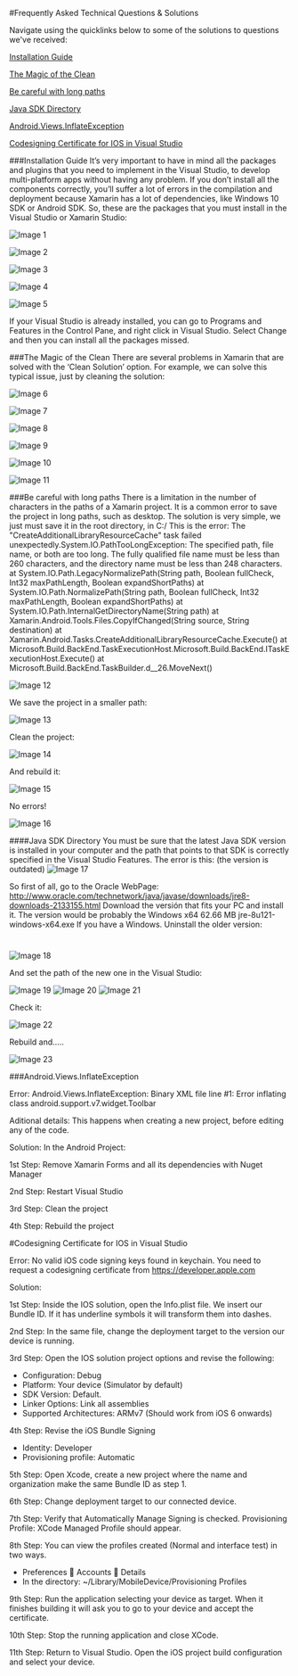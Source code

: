 #Frequently Asked Technical Questions & Solutions

Navigate using the quicklinks below to some of the solutions to questions we've received:

[Installation Guide](https://github.com/msdxbelux/XamarinAlliance/blob/master/FAQ.md#installation-guide)

[The Magic of the Clean](https://github.com/msdxbelux/XamarinAlliance/blob/master/FAQ.md#the-magic-of-the-clean)

[Be careful with long paths](https://github.com/msdxbelux/XamarinAlliance/blob/master/FAQ.md#be-careful-with-long-paths)

[Java SDK Directory](https://github.com/msdxbelux/XamarinAlliance/blob/master/FAQ.md#java-sdk-directory)

[Android.Views.InflateException](https://github.com/msdxbelux/XamarinAlliance/blob/master/FAQ.md#androidviewsinflateexception)

[Codesigning Certificate for IOS in Visual Studio](https://github.com/msdxbelux/XamarinAlliance/blob/master/FAQ.md#codesigning-certificate-for-ios-in-visual-studio)

###Installation Guide
It’s very important to have in mind all the packages and plugins that you need to implement in the Visual Studio, to develop multi-platform apps without having any problem. If you don’t install all the components correctly, you’ll suffer a lot of errors in the compilation and deployment because Xamarin has a lot of dependencies, like Windows 10 SDK or Android SDK. So, these are the packages that you must install in the Visual Studio or Xamarin Studio:

![Image 1](https://github.com/msdxbelux/XamarinAlliance/blob/master/Images/Image%201.png)


![Image 2](https://github.com/msdxbelux/XamarinAlliance/blob/master/Images/Image%202.png)

![Image 3](https://github.com/msdxbelux/XamarinAlliance/blob/master/Images/Image%203.png)

![Image 4](https://github.com/msdxbelux/XamarinAlliance/blob/master/Images/Image%204.png)

![Image 5](https://github.com/msdxbelux/XamarinAlliance/blob/master/Images/Image%205.png)

If your Visual Studio is already installed, you can go to Programs and Features in the Control Pane, and right click in Visual Studio. Select Change and then you can install all the packages missed.


###The Magic of the Clean
There are several problems in Xamarin that are solved with the ‘Clean Solution’ option. For example, we can solve this typical issue, just by cleaning the solution:

![Image 6](https://github.com/msdxbelux/XamarinAlliance/blob/master/Images/Image%206.png)

![Image 7](https://github.com/msdxbelux/XamarinAlliance/blob/master/Images/Image%207.png)

![Image 8](https://github.com/msdxbelux/XamarinAlliance/blob/master/Images/Image%208.png)

![Image 9](https://github.com/msdxbelux/XamarinAlliance/blob/master/Images/Image%209.png)

![Image 10](https://github.com/msdxbelux/XamarinAlliance/blob/master/Images/Image%2010.png)

![Image 11](https://github.com/msdxbelux/XamarinAlliance/blob/master/Images/Image%2011.png)

###Be careful with long paths
There is a limitation in the number of characters in the paths of a Xamarin project. It is a common error to save the project in long paths, such as desktop. The solution is very simple, we just must save it in the root directory, in C:/
This is the error:
The "CreateAdditionalLibraryResourceCache" task failed unexpectedly.System.IO.PathTooLongException: The specified path, file name, or both are too long. The fully qualified file name must be less than 260 characters, and the directory name must be less than 248 characters.   at System.IO.Path.LegacyNormalizePath(String path, Boolean fullCheck, Int32 maxPathLength, Boolean expandShortPaths)   at System.IO.Path.NormalizePath(String path, Boolean fullCheck, Int32 maxPathLength, Boolean expandShortPaths)   at System.IO.Path.InternalGetDirectoryName(String path)   at Xamarin.Android.Tools.Files.CopyIfChanged(String source, String destination)   at Xamarin.Android.Tasks.CreateAdditionalLibraryResourceCache.Execute()   at Microsoft.Build.BackEnd.TaskExecutionHost.Microsoft.Build.BackEnd.ITaskExecutionHost.Execute()   at Microsoft.Build.BackEnd.TaskBuilder.<ExecuteInstantiatedTask>d__26.MoveNext()

![Image 12](https://github.com/msdxbelux/XamarinAlliance/blob/master/Images/Image%2012.png)

We save the project in a smaller path:

![Image 13](https://github.com/msdxbelux/XamarinAlliance/blob/master/Images/Image%2013.png)

Clean the project:

![Image 14](https://github.com/msdxbelux/XamarinAlliance/blob/master/Images/Image%2014.png)

And rebuild it:

![Image 15](https://github.com/msdxbelux/XamarinAlliance/blob/master/Images/Image%2015.png)

No errors!

![Image 16](https://github.com/msdxbelux/XamarinAlliance/blob/master/Images/Image%2016.png)

####Java SDK Directory
You must be sure that the latest Java SDK version is installed in your computer and the path that points to that SDK is correctly specified in the Visual Studio Features. The error is this: (the version is outdated)
![Image 17](https://github.com/msdxbelux/XamarinAlliance/blob/master/Images/Image%2017.png)

So first of all, go to the Oracle WebPage: 
http://www.oracle.com/technetwork/java/javase/downloads/jre8-downloads-2133155.html
Download the versión that fits your PC and install it. The version would be probably the 
Windows x64	62.66 MB  	jre-8u121-windows-x64.exe 
If you have a Windows.
Uninstall the older version:
#
![Image 18](https://github.com/msdxbelux/XamarinAlliance/blob/master/Images/Image%2018.png)

And set the path of the new one in the Visual Studio:

![Image 19](https://github.com/msdxbelux/XamarinAlliance/blob/master/Images/Image%2019.png)
![Image 20](https://github.com/msdxbelux/XamarinAlliance/blob/master/Images/Image%2020.png)
![Image 21](https://github.com/msdxbelux/XamarinAlliance/blob/master/Images/Image%2021.png)

Check it:

![Image 22](https://github.com/msdxbelux/XamarinAlliance/blob/master/Images/Image%2022.png)

Rebuild and…..

![Image 23](https://github.com/msdxbelux/XamarinAlliance/blob/master/Images/Image%2023.png)


###Android.Views.InflateException

Error: Android.Views.InflateException: Binary XML file line #1: Error inflating class android.support.v7.widget.Toolbar

Aditional details: This happens when creating a new project, before editing any of the code. 

Solution: In the Android Project: 

1st Step: Remove Xamarin Forms and all its dependencies with Nuget Manager

2nd Step: Restart Visual Studio

3rd Step: Clean the project

4th Step: Rebuild the project

#Codesigning Certificate for IOS in Visual Studio

Error: No valid iOS code signing keys found in keychain. You need to request a codesigning certificate from https://developer.apple.com

Solution:

1st Step: Inside the IOS solution, open the Info.plist file. We insert our Bundle ID. If it has underline symbols it will transform them into dashes.

2nd Step: In the same file, change the deployment target to the version our device is running.

3rd Step: Open the IOS solution project options and revise the following:
-	Configuration: Debug
-	Platform: Your device (Simulator by default)
-	SDK Version: Default.
-	Linker Options: Link all assemblies 
-	Supported Architectures: ARMv7 (Should work from iOS 6 onwards)

4th Step: Revise the iOS Bundle Signing
-	Identity: Developer
-	Provisioning profile: Automatic

5th Step: Open Xcode, create a new project where the name and organization make the same Bundle ID as step 1.

6th Step: Change deployment target to our connected device.

7th Step: Verify that Automatically Manage Signing is checked. Provisioning Profile: XCode Managed Profile should appear.

8th Step: You can view the profiles created (Normal and interface test) in two ways.
-	Preferences  Accounts  Details
-	In the directory: ~/Library/MobileDevice/Provisioning Profiles

9th Step: Run the application selecting your device as target. When it finishes building it will ask you to go to your device and accept the certificate.

10th Step: Stop the running application and close XCode.

11th Step: Return to Visual Studio. Open the iOS project build configuration and select your device.
